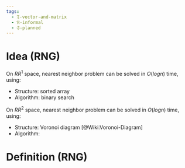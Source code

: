 ```yaml
---
tags:
  - 𝔗-vector-and-matrix
  - 𝔑-informal
  - 𝔖-planned
---
```

# Idea (RNG)

On $RR^1$ space, nearest neighbor problem can be solved in $O(log n)$ time, using: 
- Structure: sorted array
- Algorithm: binary search

On $RR^2$ space, nearest neighbor problem can be solved in $O(log n)$ time, using: 
- Structure: Voronoi diagram [@Wiki:Voronoi-Diagram]
- Algorithm: 

# Definition (RNG)

